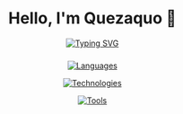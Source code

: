 <h1 align="center">
  Hello, I'm Quezaquo 👋
</h1>

<p align="center">
  <a href="https://git.io/typing-svg"><img src="https://readme-typing-svg.herokuapp.com?font=Fira+code&size=22&pause=1000&color=1E77F7&vCenter=true&random=false&width=500&lines=Junior+web+developer;Nice+to+meet+you!" alt="Typing SVG" />
  </a>
</p>

###

<p align="center">
  <a href="https://skillicons.dev">
    <img src="https://skillicons.dev/icons?i=css,js,html,mysql,postgres,py,ts" alt="Languages"/>
  </a>
</p>
<p align="center">
  <a href="https://skillicons.dev">
    <img src="https://skillicons.dev/icons?i=angular,discordjs,nodejs,sass" alt="Technologies"/>
  </a>
</p>
<p align="center">
  <a href="https://skillicons.dev">
    <img src="https://skillicons.dev/icons?i=discord,figma,github,md,mongodb,stackoverflow,vscode,appwrite" alt="Tools"/>
  </a>
</p>
